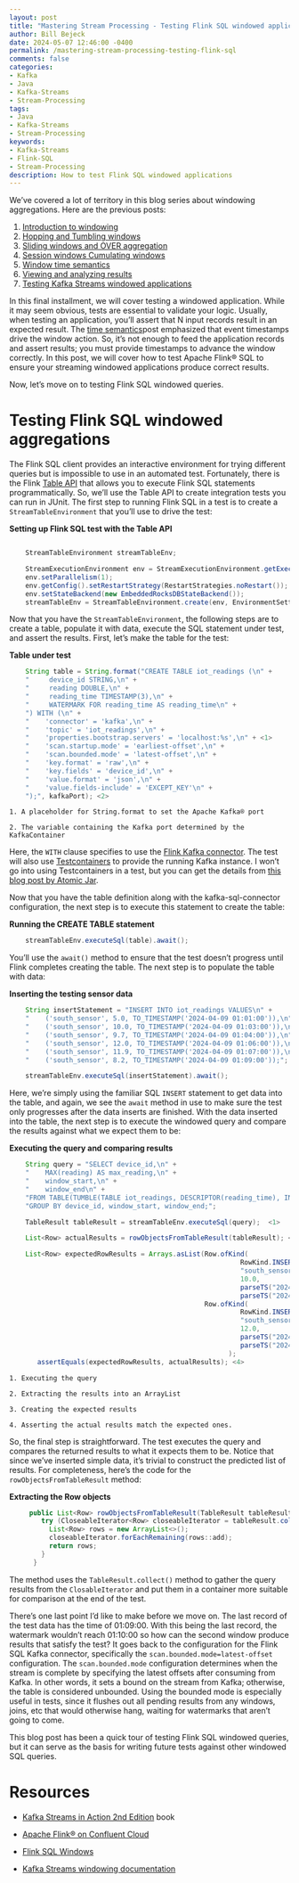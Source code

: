 ```yaml
---
layout: post
title: "Mastering Stream Processing - Testing Flink SQL windowed applications"
author: Bill Bejeck
date: 2024-05-07 12:46:00 -0400
permalink: /mastering-stream-processing-testing-flink-sql
comments: false
categories: 
- Kafka
- Java
- Kafka-Streams
- Stream-Processing
tags: 
- Java
- Kafka-Streams
- Stream-Processing
keywords: 
- Kafka-Streams
- Flink-SQL
- Stream-Processing
description: How to test Flink SQL windowed applications
---
```


We’ve covered a lot of territory in this blog series about windowing aggregations. Here are the previous posts:

1.  [Introduction to windowing](https://www.codingjunkie.net/introduction-to-windowing)
2.  [Hopping and Tumbling windows](https://www.codingjunkie.net/mastering-stream-processing-hopping-tumbling-windows)
3.  [Sliding windows and OVER aggregation](https://www.codingjunkie.net/mastering-stream-processing-sliding-windows)
4.  [Session windows Cumulating windows](https://www.codingjunkie.net/mastering-stream-processing-session-cumulating-windows)
5.  [Window time semantics](https://www.codingjunkie.net/mastering-stream-processing-time-semantics)
6.  [Viewing and analyzing results](https://www.codingjunkie.net/mastering-stream-processing-viewing-results)
7.  [Testing Kafka Streams windowed applications](https://www.codingjunkie.net/mastering-stream-processing-testing-kafka-streams)

In this final installment, we will cover testing a windowed application. While it may seem obvious, tests are essential to validate your logic. Usually, when testing an application, you’ll assert that N input records result in an expected result. The [time semantics](https://www.codingjunkie.net/mastering-stream-processing-time-semantics)post emphasized that event timestamps drive the window action. So, it’s not enough to feed the application records and assert results; you must provide timestamps to advance the window correctly. In this post, we will cover how to test Apache Flink® SQL to ensure your streaming windowed applications produce correct results.

Now, let’s move on to testing Flink SQL windowed queries.

# Testing Flink SQL windowed aggregations

The Flink SQL client provides an interactive environment for trying different queries but is impossible to use in an automated test. Fortunately, there is the Flink [Table API](https://nightlies.apache.org/flink/flink-docs-release-1.19/docs/dev/table/tableapi/#table-api) that allows you to execute Flink SQL statements programmatically. So, we’ll use the Table API to create integration tests you can run in JUnit. The first step to running Flink SQL in a test is to create a `StreamTableEnvironment` that you’ll use to drive the test:

**Setting up Flink SQL test with the Table API**
```java

    StreamTableEnvironment streamTableEnv;

    StreamExecutionEnvironment env = StreamExecutionEnvironment.getExecutionEnvironment();
    env.setParallelism(1);
    env.getConfig().setRestartStrategy(RestartStrategies.noRestart());
    env.setStateBackend(new EmbeddedRocksDBStateBackend());
    streamTableEnv = StreamTableEnvironment.create(env, EnvironmentSettings.newInstance().inStreamingMode().build());
```

Now that you have the `StreamTableEnvironment`, the following steps are to create a table, populate it with data, execute the SQL statement under test, and assert the results. First, let’s make the table for the test:

**Table under test**
```java
    String table = String.format("CREATE TABLE iot_readings (\n" +
    "     device_id STRING,\n" +
    "     reading DOUBLE,\n" +
    "     reading_time TIMESTAMP(3),\n" +
    "     WATERMARK FOR reading_time AS reading_time\n" +
    ") WITH (\n" +
    "    'connector' = 'kafka',\n" +
    "    'topic' = 'iot_readings',\n" +
    "    'properties.bootstrap.servers' = 'localhost:%s',\n" + <1>
    "    'scan.startup.mode' = 'earliest-offset',\n" +
    "    'scan.bounded.mode' = 'latest-offset',\n" +
    "    'key.format' = 'raw',\n" +
    "    'key.fields' = 'device_id',\n" +
    "    'value.format' = 'json',\n" +
    "    'value.fields-include' = 'EXCEPT_KEY'\n" +
    ");", kafkaPort); <2>
```      

    1. A placeholder for String.format to set the Apache Kafka® port

    2. The variable containing the Kafka port determined by the KafkaContainer

Here, the `WITH` clause specifies to use the [Flink Kafka connector](https://nightlies.apache.org/flink/flink-docs-release-1.19/docs/connectors/table/kafka/#apache-kafka-sql-connector). The test will also use [Testcontainers](https://java.testcontainers.org/modules/kafka/) to provide the running Kafka instance. I won’t go into using Testcontainers in a test, but you can get the details from [this blog post by Atomic Jar](https://www.atomicjar.com/2023/06/testing-kafka-applications-with-testcontainers/).

Now that you have the table definition along with the kafka-sql-connector configuration, the next step is to execute this statement to create the table:

**Running the CREATE TABLE statement**
```java
    streamTableEnv.executeSql(table).await();
```

You’ll use the `await()` method to ensure that the test doesn’t progress until Flink completes creating the table. The next step is to populate the table with data:

**Inserting the testing sensor data**
```java
    String insertStatement = "INSERT INTO iot_readings VALUES\n" +
    "    ('south_sensor', 5.0, TO_TIMESTAMP('2024-04-09 01:01:00')),\n" +
    "    ('south_sensor', 10.0, TO_TIMESTAMP('2024-04-09 01:03:00')),\n" +
    "    ('south_sensor', 9.7, TO_TIMESTAMP('2024-04-09 01:04:00')),\n" +
    "    ('south_sensor', 12.0, TO_TIMESTAMP('2024-04-09 01:06:00')),\n" +
    "    ('south_sensor', 11.9, TO_TIMESTAMP('2024-04-09 01:07:00')),\n" +
    "    ('south_sensor', 8.2, TO_TIMESTAMP('2024-04-09 01:09:00'));";

    streamTableEnv.executeSql(insertStatement).await();
```

Here, we’re simply using the familiar SQL `INSERT` statement to get data into the table, and again, we see the `await` method in use to make sure the test only progresses after the data inserts are finished. With the data inserted into the table, the next step is to execute the windowed query and compare the results against what we expect them to be:

**Executing the query and comparing results**
```java
    String query = "SELECT device_id,\n" +
    "    MAX(reading) AS max_reading,\n" +
    "    window_start,\n" +
    "    window_end\n" +
    "FROM TABLE(TUMBLE(TABLE iot_readings, DESCRIPTOR(reading_time), INTERVAL '5' MINUTES))\n" +
    "GROUP BY device_id, window_start, window_end;";

    TableResult tableResult = streamTableEnv.executeSql(query);  <1>

    List<Row> actualResults = rowObjectsFromTableResult(tableResult); <2>

    List<Row> expectedRowResults = Arrays.asList(Row.ofKind(           <3>
                                                          RowKind.INSERT,
                                                          "south_sensor",
                                                          10.0,
                                                          parseTS("2024-04-09 01:00:00"),
                                                          parseTS("2024-04-09 01:05:00")),
                                                 Row.ofKind(
                                                          RowKind.INSERT,
                                                          "south_sensor",
                                                          12.0,
                                                          parseTS("2024-04-09 01:05:00"),
                                                          parseTS("2024-04-09 01:10:00"))
                                                       );
       assertEquals(expectedRowResults, actualResults); <4>
```

    1. Executing the query

    2. Extracting the results into an ArrayList

    3. Creating the expected results

    4. Asserting the actual results match the expected ones.

So, the final step is straightforward. The test executes the query and compares the returned results to what it expects them to be. Notice that since we’ve inserted simple data, it’s trivial to construct the predicted list of results. For completeness, here’s the code for the `rowObjectsFromTableResult` method:

**Extracting the Row objects**
```java
     public List<Row> rowObjectsFromTableResult(TableResult tableResult) throws Exception {
        try (CloseableIterator<Row> closeableIterator = tableResult.collect()) {
          List<Row> rows = new ArrayList<>();
          closeableIterator.forEachRemaining(rows::add);
          return rows;
        }
      }
```
The method uses the `TableResult.collect()` method to gather the query results from the `ClosableIterator` and put them in a container more suitable for comparison at the end of the test.

There’s one last point I’d like to make before we move on. The last record of the test data has the time of 01:09:00. With this being the last record, the watermark wouldn’t reach 01:10:00 so how can the second window produce results that satisfy the test? It goes back to the configuration for the Flink SQL Kafka connector, specifically the `scan.bounded.mode=latest-offset` configuration. The `scan.bounded.mode` configuration determines when the stream is complete by specifying the latest offsets after consuming from Kafka. In other words, it sets a bound on the stream from Kafka; otherwise, the table is considered unbounded. Using the bounded mode is especially useful in tests, since it flushes out all pending results from any windows, joins, etc that would otherwise hang, waiting for watermarks that aren’t going to come.

This blog post has been a quick tour of testing Flink SQL windowed queries, but it can serve as the basis for writing future tests against other windowed SQL queries.

# Resources

-   [Kafka Streams in Action 2nd Edition](https://www.manning.com/books/kafka-streams-in-action-second-edition) book

-   [Apache Flink® on Confluent Cloud](https://www.confluent.io/product/flink/)

-   [Flink SQL Windows](https://nightlies.apache.org/flink/flink-docs-release-1.18/docs/dev/table/sql/queries/window-tvf/#windowing-table-valued-functions-windowing-tvfs)

-   [Kafka Streams windowing documentation](https://docs.confluent.io/platform/current/streams/developer-guide/dsl-api.html#windowing)
